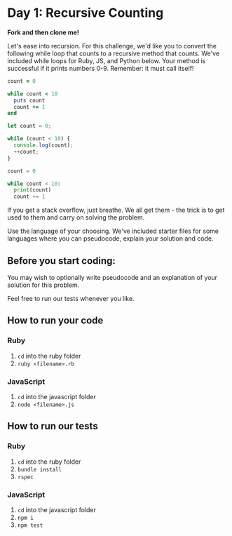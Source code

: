 # Day 1: Recursive Counting

**Fork and then clone me!**

Let's ease into recursion. For this challenge, we'd like you to convert the following while loop that counts to a recursive method that counts. We've included while loops for Ruby, JS, and Python below. Your method is successful if it prints numbers 0-9. Remember: it must call itself!

```ruby
count = 0

while count < 10
  puts count
  count += 1
end
```

```js
let count = 0;

while (count < 10) {
  console.log(count);
  ++count;
}
```

```python
count = 0

while count < 10:
  print(count)
  count += 1
```

If you get a stack overflow, just breathe. We all get them - the trick is to get used to them and carry on solving the problem.

Use the language of your choosing. We've included starter files for some languages where you can pseudocode, explain your solution and code.

## Before you start coding:

You may wish to optionally write pseudocode and an explanation of your solution for this problem.

Feel free to run our tests whenever you like.

## How to run your code

### Ruby

1. `cd` into the ruby folder
2. `ruby <filename>.rb`

### JavaScript

1. `cd` into the javascript folder
2. `node <filename>.js`

## How to run our tests

### Ruby

1. `cd` into the ruby folder
2. `bundle install`
3. `rspec`

### JavaScript

1. `cd` into the javascript folder
2. `npm i`
3. `npm test`
